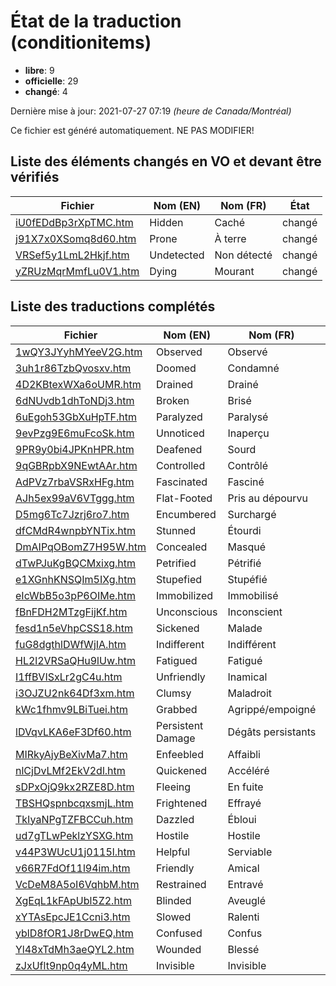 # État de la traduction (conditionitems)

 * **libre**: 9
 * **officielle**: 29
 * **changé**: 4


Dernière mise à jour: 2021-07-27 07:19 *(heure de Canada/Montréal)*

Ce fichier est généré automatiquement. NE PAS MODIFIER!
## Liste des éléments changés en VO et devant être vérifiés

| Fichier   | Nom (EN)    | Nom (FR)    | État |
|-----------|-------------|-------------|:----:|
|[iU0fEDdBp3rXpTMC.htm](conditionitems/iU0fEDdBp3rXpTMC.htm)|Hidden|Caché|changé|
|[j91X7x0XSomq8d60.htm](conditionitems/j91X7x0XSomq8d60.htm)|Prone|À terre|changé|
|[VRSef5y1LmL2Hkjf.htm](conditionitems/VRSef5y1LmL2Hkjf.htm)|Undetected|Non détecté|changé|
|[yZRUzMqrMmfLu0V1.htm](conditionitems/yZRUzMqrMmfLu0V1.htm)|Dying|Mourant|changé|

## Liste des traductions complétés

| Fichier   | Nom (EN)    | Nom (FR)    | État |
|-----------|-------------|-------------|:----:|
|[1wQY3JYyhMYeeV2G.htm](conditionitems/1wQY3JYyhMYeeV2G.htm)|Observed|Observé|libre|
|[3uh1r86TzbQvosxv.htm](conditionitems/3uh1r86TzbQvosxv.htm)|Doomed|Condamné|officielle|
|[4D2KBtexWXa6oUMR.htm](conditionitems/4D2KBtexWXa6oUMR.htm)|Drained|Drainé|officielle|
|[6dNUvdb1dhToNDj3.htm](conditionitems/6dNUvdb1dhToNDj3.htm)|Broken|Brisé|officielle|
|[6uEgoh53GbXuHpTF.htm](conditionitems/6uEgoh53GbXuHpTF.htm)|Paralyzed|Paralysé|officielle|
|[9evPzg9E6muFcoSk.htm](conditionitems/9evPzg9E6muFcoSk.htm)|Unnoticed|Inaperçu|officielle|
|[9PR9y0bi4JPKnHPR.htm](conditionitems/9PR9y0bi4JPKnHPR.htm)|Deafened|Sourd|officielle|
|[9qGBRpbX9NEwtAAr.htm](conditionitems/9qGBRpbX9NEwtAAr.htm)|Controlled|Contrôlé|officielle|
|[AdPVz7rbaVSRxHFg.htm](conditionitems/AdPVz7rbaVSRxHFg.htm)|Fascinated|Fasciné|officielle|
|[AJh5ex99aV6VTggg.htm](conditionitems/AJh5ex99aV6VTggg.htm)|Flat-Footed|Pris au dépourvu|officielle|
|[D5mg6Tc7Jzrj6ro7.htm](conditionitems/D5mg6Tc7Jzrj6ro7.htm)|Encumbered|Surchargé|officielle|
|[dfCMdR4wnpbYNTix.htm](conditionitems/dfCMdR4wnpbYNTix.htm)|Stunned|Étourdi|officielle|
|[DmAIPqOBomZ7H95W.htm](conditionitems/DmAIPqOBomZ7H95W.htm)|Concealed|Masqué|officielle|
|[dTwPJuKgBQCMxixg.htm](conditionitems/dTwPJuKgBQCMxixg.htm)|Petrified|Pétrifié|officielle|
|[e1XGnhKNSQIm5IXg.htm](conditionitems/e1XGnhKNSQIm5IXg.htm)|Stupefied|Stupéfié|officielle|
|[eIcWbB5o3pP6OIMe.htm](conditionitems/eIcWbB5o3pP6OIMe.htm)|Immobilized|Immobilisé|officielle|
|[fBnFDH2MTzgFijKf.htm](conditionitems/fBnFDH2MTzgFijKf.htm)|Unconscious|Inconscient|officielle|
|[fesd1n5eVhpCSS18.htm](conditionitems/fesd1n5eVhpCSS18.htm)|Sickened|Malade|officielle|
|[fuG8dgthlDWfWjIA.htm](conditionitems/fuG8dgthlDWfWjIA.htm)|Indifferent|Indifférent|libre|
|[HL2l2VRSaQHu9lUw.htm](conditionitems/HL2l2VRSaQHu9lUw.htm)|Fatigued|Fatigué|officielle|
|[I1ffBVISxLr2gC4u.htm](conditionitems/I1ffBVISxLr2gC4u.htm)|Unfriendly|Inamical|officielle|
|[i3OJZU2nk64Df3xm.htm](conditionitems/i3OJZU2nk64Df3xm.htm)|Clumsy|Maladroit|officielle|
|[kWc1fhmv9LBiTuei.htm](conditionitems/kWc1fhmv9LBiTuei.htm)|Grabbed|Agrippé/empoigné|libre|
|[lDVqvLKA6eF3Df60.htm](conditionitems/lDVqvLKA6eF3Df60.htm)|Persistent Damage|Dégâts persistants|officielle|
|[MIRkyAjyBeXivMa7.htm](conditionitems/MIRkyAjyBeXivMa7.htm)|Enfeebled|Affaibli|officielle|
|[nlCjDvLMf2EkV2dl.htm](conditionitems/nlCjDvLMf2EkV2dl.htm)|Quickened|Accéléré|officielle|
|[sDPxOjQ9kx2RZE8D.htm](conditionitems/sDPxOjQ9kx2RZE8D.htm)|Fleeing|En fuite|officielle|
|[TBSHQspnbcqxsmjL.htm](conditionitems/TBSHQspnbcqxsmjL.htm)|Frightened|Effrayé|officielle|
|[TkIyaNPgTZFBCCuh.htm](conditionitems/TkIyaNPgTZFBCCuh.htm)|Dazzled|Ébloui|officielle|
|[ud7gTLwPeklzYSXG.htm](conditionitems/ud7gTLwPeklzYSXG.htm)|Hostile|Hostile|libre|
|[v44P3WUcU1j0115l.htm](conditionitems/v44P3WUcU1j0115l.htm)|Helpful|Serviable|libre|
|[v66R7FdOf11l94im.htm](conditionitems/v66R7FdOf11l94im.htm)|Friendly|Amical|libre|
|[VcDeM8A5oI6VqhbM.htm](conditionitems/VcDeM8A5oI6VqhbM.htm)|Restrained|Entravé|libre|
|[XgEqL1kFApUbl5Z2.htm](conditionitems/XgEqL1kFApUbl5Z2.htm)|Blinded|Aveuglé|officielle|
|[xYTAsEpcJE1Ccni3.htm](conditionitems/xYTAsEpcJE1Ccni3.htm)|Slowed|Ralenti|libre|
|[yblD8fOR1J8rDwEQ.htm](conditionitems/yblD8fOR1J8rDwEQ.htm)|Confused|Confus|officielle|
|[Yl48xTdMh3aeQYL2.htm](conditionitems/Yl48xTdMh3aeQYL2.htm)|Wounded|Blessé|libre|
|[zJxUflt9np0q4yML.htm](conditionitems/zJxUflt9np0q4yML.htm)|Invisible|Invisible|officielle|
